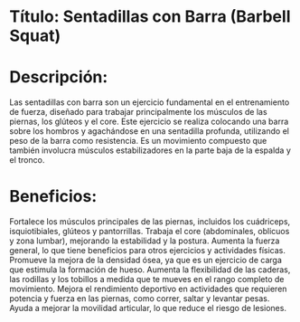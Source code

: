 # Título: Sentadillas con Barra (Barbell Squat)

# Descripción:
Las sentadillas con barra son un ejercicio fundamental en el entrenamiento de fuerza, diseñado para trabajar principalmente los músculos de las piernas, los glúteos y el core. Este ejercicio se realiza colocando una barra sobre los hombros y agachándose en una sentadilla profunda, utilizando el peso de la barra como resistencia. Es un movimiento compuesto que también involucra músculos estabilizadores en la parte baja de la espalda y el tronco.

# Beneficios:

Fortalece los músculos principales de las piernas, incluidos los cuádriceps, isquiotibiales, glúteos y pantorrillas.
Trabaja el core (abdominales, oblicuos y zona lumbar), mejorando la estabilidad y la postura.
Aumenta la fuerza general, lo que tiene beneficios para otros ejercicios y actividades físicas.
Promueve la mejora de la densidad ósea, ya que es un ejercicio de carga que estimula la formación de hueso.
Aumenta la flexibilidad de las caderas, las rodillas y los tobillos a medida que te mueves en el rango completo de movimiento.
Mejora el rendimiento deportivo en actividades que requieren potencia y fuerza en las piernas, como correr, saltar y levantar pesas.
Ayuda a mejorar la movilidad articular, lo que reduce el riesgo de lesiones.
